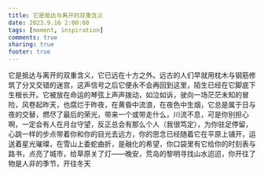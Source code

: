 ```yaml
---
title: 它是抵达与离开的双重含义
date: 2023.9.16 2:00:00
tags: [moment, inspiration]
comments: true
sharing: true
footer: true
---
```

它是抵达与离开的双重含义，它已远在十方之外。远古的人们早就用枕木与钢筋修筑了分叉交错的迷宫，这声信号之后它便永不会再回到这里，陌生已经在它脚底下生根长开。它被放在命运的琴弦上声声拨动，如泣如诉，驶向一场茫茫未知的冒险，风卷起昨天，也腐烂于昨夜，在黄昏中流浪，在夜色中生烟，它总是属于日与夜的交替，燃尽了最后的荣光，带来一个或带走什么，川流不息，可是你别担心啊，一定会有人在月台守望，反正总会有那么个人（我很笃定），为你驻足停留，心跳一样的步点带着你和你的目光去远方，你的思念已经随着它在平原上铺开，运送着星光璀璨，在雪山上委蛇曲折，是融化的希望，你口袋里有它给你的时刻表与路书，点亮了城市，给草原关了灯——晚安，荒岛的黎明寻找山水迢迢，你开往了物是人非的季节，开往冬天

